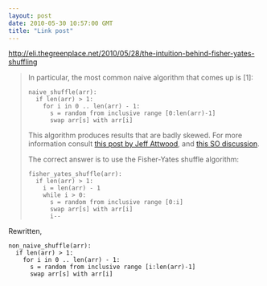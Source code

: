 ```yaml
---
layout: post
date: 2010-05-30 10:57:00 GMT
title: "Link post"
---
```

<http://eli.thegreenplace.net/2010/05/28/the-intuition-behind-fisher-yates-shuffling>

<blockquote>In particular, the most common naive algorithm that comes up is [1]:

<pre><code>naive_shuffle(arr):
  if len(arr) > 1:
    for i in 0 .. len(arr) - 1:
      s = random from inclusive range [0:len(arr)-1]
      swap arr[s] with arr[i]
</code></pre>

This algorithm produces results that are badly skewed. For more information consult <a href=http://www.codinghorror.com/blog/2007/12/the-danger-of-naivete.html>this post by Jeff Attwood</a>, and <a href=http://stackoverflow.com/questions/859253/why-does-this-simple-shuffle-algorithm-produce-biased-results-what-is-a-simple%20%282nd%20answer%29>this SO discussion</a>.

The correct answer is to use the Fisher-Yates shuffle algorithm:

<pre><code>fisher_yates_shuffle(arr):
  if len(arr) > 1:
    i = len(arr) - 1
    while i > 0:
      s = random from inclusive range [0:i]
      swap arr[s] with arr[i]
      i--
</code></pre>
</blockquote>

Rewritten,
<pre><code>non_naive_shuffle(arr):
  if len(arr) > 1:
    for i in 0 .. len(arr) - 1:
      s = random from inclusive range [i:len(arr)-1]
      swap arr[s] with arr[i]
</code></pre>
